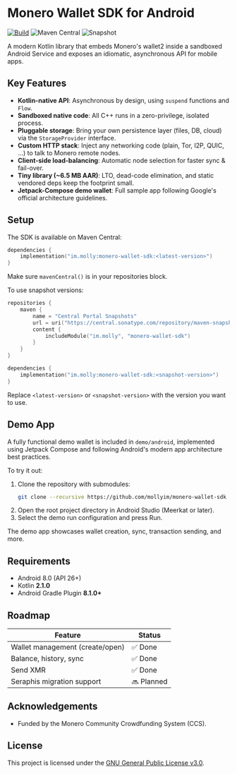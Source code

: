 # Monero Wallet SDK for Android

[![Build](https://github.com/mollyim/monero-wallet-sdk/actions/workflows/build.yml/badge.svg)](https://github.com/mollyim/monero-wallet-sdk/actions/workflows/build.yml)
![Maven Central](https://img.shields.io/maven-central/v/im.molly/monero-wallet-sdk)
![Snapshot](https://img.shields.io/maven-metadata/v?color=orange&label=snapshot&metadataUrl=https%3A%2F%2Fcentral.sonatype.com%2Frepository%2Fmaven-snapshots%2Fim%2Fmolly%2Fmonero-wallet-sdk%2Fmaven-metadata.xml)

A modern Kotlin library that embeds Monero's wallet2 inside a sandboxed Android Service and
exposes an idiomatic, asynchronous API for mobile apps.

## Key Features

- **Kotlin-native API**: Asynchronous by design, using `suspend` functions and `Flow`.
- **Sandboxed native code**: All C++ runs in a zero-privilege, isolated process.
- **Pluggable storage**: Bring your own persistence layer (files, DB, cloud) via the
  `StorageProvider` interface.
- **Custom HTTP stack**: Inject any networking code (plain, Tor, I2P, QUIC, …) to talk to Monero
  remote nodes.
- **Client-side load-balancing**: Automatic node selection for faster sync & fail-over.
- **Tiny library (~6.5 MB AAR)**: LTO, dead-code elimination, and static vendored deps keep the
  footprint small.
- **Jetpack-Compose demo wallet**: Full sample app following Google's official architecture
  guidelines.

## Setup

The SDK is available on Maven Central:

```kotlin
dependencies {
    implementation("im.molly:monero-wallet-sdk:<latest-version>")
}
```

Make sure `mavenCentral()` is in your repositories block.

To use snapshot versions:

```kotlin
repositories {
    maven {
        name = "Central Portal Snapshots"
        url = uri("https://central.sonatype.com/repository/maven-snapshots/")
        content {
            includeModule("im.molly", "monero-wallet-sdk")
        }
    }
}
```

```kotlin
dependencies {
    implementation("im.molly:monero-wallet-sdk:<snapshot-version>")
}
```

Replace `<latest-version>` or `<snapshot-version>` with the version you want to use.

## Demo App

A fully functional demo wallet is included in `demo/android`, implemented using Jetpack Compose
and following Android's modern app architecture best practices.

To try it out:

1. Clone the repository with submodules:
   ```sh
   git clone --recursive https://github.com/mollyim/monero-wallet-sdk
   ```
2. Open the root project directory in Android Studio (Meerkat or later).
3. Select the demo run configuration and press Run.

The demo app showcases wallet creation, sync, transaction sending, and more.

## Requirements

- Android 8.0 (API 26+)
- Kotlin **2.1.0**
- Android Gradle Plugin **8.1.0+**

## Roadmap

| Feature                         | Status          |
|---------------------------------|-----------------|
| Wallet management (create/open) | ✅ Done         |
| Balance, history, sync          | ✅ Done         |
| Send XMR                        | ✅ Done         |
| Seraphis migration support      | 🔜 Planned      |

## Acknowledgements

- Funded by the Monero Community Crowdfunding System (CCS).

## License

This project is licensed under the
[GNU General Public License v3.0](https://www.gnu.org/licenses/gpl-3.0.txt).
